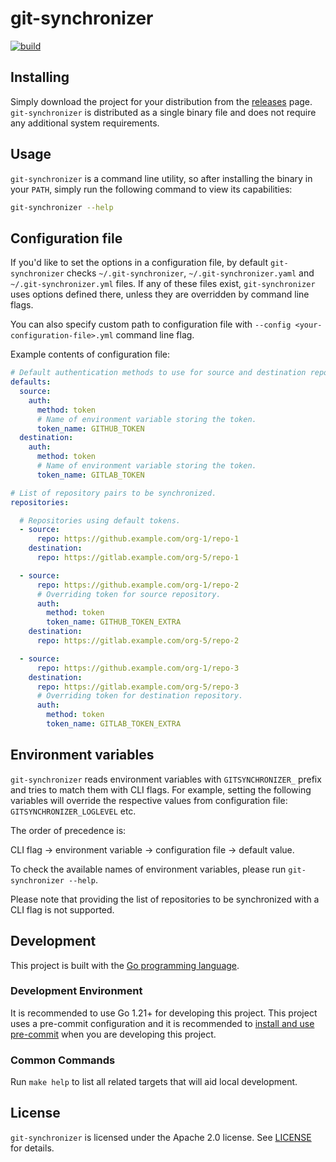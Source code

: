 # git-synchronizer

[![build](https://github.com/insightsengineering/git-synchronizer/actions/workflows/test.yml/badge.svg)](https://github.com/insightsengineering/git-synchronizer/actions/workflows/test.yml)

## Installing

Simply download the project for your distribution from the [releases](https://github.com/insightsengineering/git-synchronizer/releases) page. `git-synchronizer` is distributed as a single binary file and does not require any additional system requirements.

## Usage

`git-synchronizer` is a command line utility, so after installing the binary in your `PATH`, simply run the following command to view its capabilities:

```bash
git-synchronizer --help
```

## Configuration file

If you'd like to set the options in a configuration file, by default `git-synchronizer` checks `~/.git-synchronizer`, `~/.git-synchronizer.yaml` and `~/.git-synchronizer.yml` files.
If any of these files exist, `git-synchronizer` uses options defined there, unless they are overridden by command line flags.

You can also specify custom path to configuration file with `--config <your-configuration-file>.yml` command line flag.

Example contents of configuration file:

```yaml
# Default authentication methods to use for source and destination repositories (optional).
defaults:
  source:
    auth:
      method: token
      # Name of environment variable storing the token.
      token_name: GITHUB_TOKEN
  destination:
    auth:
      method: token
      # Name of environment variable storing the token.
      token_name: GITLAB_TOKEN

# List of repository pairs to be synchronized.
repositories:

  # Repositories using default tokens.
  - source:
      repo: https://github.example.com/org-1/repo-1
    destination:
      repo: https://gitlab.example.com/org-5/repo-1

  - source:
      repo: https://github.example.com/org-1/repo-2
      # Overriding token for source repository.
      auth:
        method: token
        token_name: GITHUB_TOKEN_EXTRA
    destination:
      repo: https://gitlab.example.com/org-5/repo-2

  - source:
      repo: https://github.example.com/org-1/repo-3
    destination:
      repo: https://gitlab.example.com/org-5/repo-3
      # Overriding token for destination repository.
      auth:
        method: token
        token_name: GITLAB_TOKEN_EXTRA
```

## Environment variables

`git-synchronizer` reads environment variables with `GITSYNCHRONIZER_` prefix and tries to match them with CLI flags.
For example, setting the following variables will override the respective values from configuration file:
`GITSYNCHRONIZER_LOGLEVEL` etc.

The order of precedence is:

CLI flag → environment variable → configuration file → default value.

To check the available names of environment variables, please run `git-synchronizer --help`.

Please note that providing the list of repositories to be synchronized with a CLI flag is not supported.

## Development

This project is built with the [Go programming language](https://go.dev/).

### Development Environment

It is recommended to use Go 1.21+ for developing this project. This project uses a pre-commit configuration and it is recommended to [install and use pre-commit](https://pre-commit.com/#install) when you are developing this project.

### Common Commands

Run `make help` to list all related targets that will aid local development.

## License

`git-synchronizer` is licensed under the Apache 2.0 license. See [LICENSE](LICENSE) for details.
